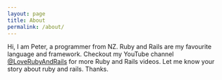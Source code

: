 ```yaml
---
layout: page
title: About
permalink: /about/
---
```


Hi, I am Peter, a programmer from NZ.
Ruby and Rails are my favourite language and framework.
Checkout my YouTube channel [@LoveRubyAndRails](https://www.youtube.com/@LoveRubyAndRails) for more Ruby and Rails videos.
Let me know your story about ruby and rails.
Thanks.
